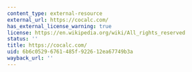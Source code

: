 ```yaml
---
content_type: external-resource
external_url: https://cocalc.com/
has_external_license_warning: true
license: https://en.wikipedia.org/wiki/All_rights_reserved
status: ''
title: https://cocalc.com/
uid: 6b6c0529-6761-485f-9226-12ea67749b3a
wayback_url: ''
---
```

